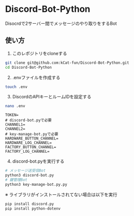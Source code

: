# Discord-Bot-Python
Disocrdで2サーバー間でメッセージのやり取りをするBot

## 使い方
1. このレポジトリをcloneする
```bash
git clone git@github.com:kCat-fun/Discord-Bot-Python.git
cd Discord-Bot-Python
```  
2. .envファイルを作成する
```bash
touch .env
```  
3. DiscordのAPIキーとルームIDを設定する
```bash
nano .env
```
```env:.env
TOKEN=
# discord-bot.pyで必要
CHANNEL1=
CHANNEL2=
# key-manage-bot.pyで必要
HARDWARE_BUTTON_CHANNEL=
HARDWARE_LOG_CHANNEL=
FACTORY_BUTTON_CHANNEL=
FACTORY_LOG_CHANNEL=
```
4. discord-bot.pyを実行する
```bash
# メッセージ送受信Bot
python3 discord-bot.py
# 鍵管理Bot
python3 key-manage-bot.py.py
```
※ ライブラリがインストールされてない場合は以下を実行
```bash
pip install discord.py
pip install python-dotenv
```
